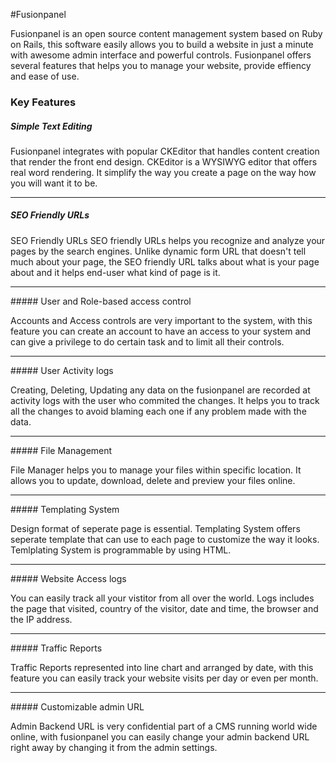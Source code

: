 #Fusionpanel

Fusionpanel is an open source content management system based on Ruby on Rails, this software easily allows you to build a website in just a minute with awesome admin interface and powerful controls. Fusionpanel offers several features that helps you to manage your website, provide effiency and ease of use.


### Key Features



##### Simple Text Editing

Fusionpanel integrates with popular CKEditor that handles content creation that render the front end design. CKEditor is a WYSIWYG editor that offers real word rendering. It simplify the way you create a page on the way how you will want it to be.
<hr/>

##### SEO Friendly URLs

SEO Friendly URLs SEO friendly URLs helps you recognize and analyze your pages by the search engines. Unlike dynamic form URL that doesn't tell much about your page, the SEO friendly URL talks about what is your page about and it helps end-user what kind of page is it.
<hr/>
##### User and Role-based access control

Accounts and Access controls are very important to the system, with this feature you can create an account to have an access to your system and can give a privilege to do certain task and to limit all their controls.

<hr/>
##### User Activity logs

Creating, Deleting, Updating any data on the fusionpanel are recorded at activity logs with the user who commited the changes. It helps you to track all the changes to avoid blaming each one if any problem made with the data.

<hr/>
##### File Management

File Manager helps you to manage your files within specific location. It allows you to update, download, delete and preview your files online.

<hr/>
##### Templating System

Design format of seperate page is essential. Templating System offers seperate template that can use to each page to customize the way it looks. Temlplating System is programmable by using HTML.

<hr/>
##### Website Access logs

You can easily track all your vistitor from all over the world. Logs includes the page that visited, country of the visitor, date and time, the browser and the IP address.

<hr/>
##### Traffic Reports

Traffic Reports represented into line chart and arranged by date, with this feature you can easily track your website visits per day or even per month.

<hr/>
##### Customizable admin URL

Admin Backend URL is very confidential part of a CMS running world wide online, with fusionpanel you can easily change your admin backend URL right away by changing it from the admin settings.
